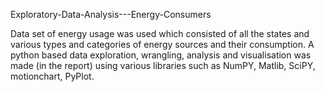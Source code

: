 Exploratory-Data-Analysis---Energy-Consumers

Data set of energy usage was used which consisted of all the states and various types and categories of energy sources and their consumption. A python based data exploration, wrangling, analysis and visualisation was made (in the report) using various libraries such as NumPY, Matlib, SciPY, motionchart, PyPlot. 
